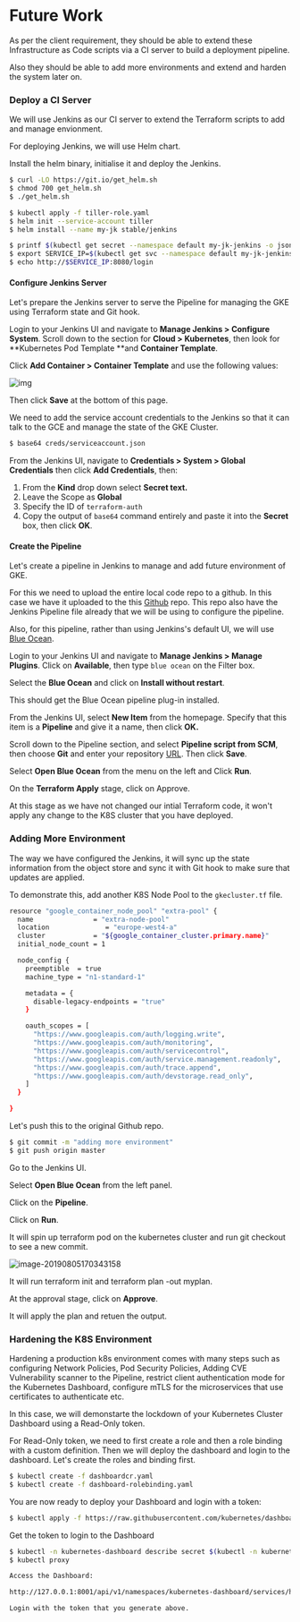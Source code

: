 # Future Work

As per the client requirement, they should be able to extend these Infrastructure as Code scripts via a CI server to build a deployment pipeline.

Also they should be able to add more environments and extend and harden the system later on.



### Deploy a CI Server



We will use Jenkins as our CI server to extend the Terraform scripts to add and manage envionment. 

For deploying Jenkins, we will use Helm chart.



Install the helm binary, initialise it and deploy the Jenkins.

```bash
$ curl -LO https://git.io/get_helm.sh
$ chmod 700 get_helm.sh
$ ./get_helm.sh

$ kubectl apply -f tiller-role.yaml
$ helm init --service-account tiller
$ helm install --name my-jk stable/jenkins

$ printf $(kubectl get secret --namespace default my-jk-jenkins -o jsonpath="{.data.jenkins-admin-password}" | base64 --decode);echo
$ export SERVICE_IP=$(kubectl get svc --namespace default my-jk-jenkins --template "{{ range (index .status.loadBalancer.ingress 0) }}{{ . }}{{ end }}")
$ echo http://$SERVICE_IP:8080/login

```



#### Configure Jenkins Server



Let's prepare the Jenkins server to serve the Pipeline for managing the GKE using Terraform state and Git hook.

Login to your Jenkins UI and navigate to **Manage Jenkins > Configure System**. Scroll down to the section for **Cloud > Kubernetes**, then look for **Kubernetes Pod Template **and **Container Template**.

Click **Add Container > Container Template** and use the following values:



![img](/Users/prassark/thoughtworks/container-template.png)



Then click **Save** at the bottom of this page.



We need to add the service account credentials to the Jenkins so that it can talk to the GCE and manage the state of the GKE Cluster.

```bash
$ base64 creds/serviceaccount.json
```



From the Jenkins UI, navigate to **Credentials > System > Global Credentials** then click **Add Credentials**, then:

1. From the **Kind** drop down select **Secret text.**
2. Leave the Scope as **Global**
3. Specify the ID of `terraform-auth`
4. Copy the output of `base64` command entirely and paste it into the **Secret** box, then click **OK**.



#### Create the Pipeline

Let's create a pipeline in Jenkins to manage and add future environment of GKE. 

For this we need to upload the entire local code repo to a github. In this case we have it uploaded to the this [Github](https://github.com/stretchcloud/twork) repo. This repo also have the Jenkins Pipeline file already that we will be using to configure the pipeline.

Also, for this pipeline, rather than using Jenkins's default UI, we will use [Blue Ocean](https://plugins.jenkins.io/blueocean). 



Login to your Jenkins UI and navigate to **Manage Jenkins > Manage Plugins**. Click on **Available**, then type `blue ocean` on the Filter box.

Select the **Blue Ocean** and click on **Install without restart**.



This should get the Blue Ocean pipeline plug-in installed.



From the Jenkins UI, select **New Item** from the homepage. Specify that this item is a **Pipeline** and give it a name, then click **OK.**

Scroll down to the Pipeline section, and select **Pipeline script from SCM**, then choose **Git** and enter your repository [URL](https://github.com/stretchcloud/twork). Then click **Save**.

Select **Open Blue Ocean** from the menu on the left and Click **Run**.

On the **Terraform Apply** stage, click on Approve. 



At this stage as we have not changed our intial Terraform code, it won't apply any change to the K8S cluster that you have deployed. 



### Adding More Environment

The way we have configured the Jenkins, it will sync up the state information from the object store and sync it with Git hook to make sure that updates are applied.

To demonstrate this, add another K8S Node Pool to the `gkecluster.tf` file.



```bash
resource "google_container_node_pool" "extra-pool" {
  name               = "extra-node-pool"
  location              = "europe-west4-a"
  cluster            = "${google_container_cluster.primary.name}"
  initial_node_count = 1

  node_config {
    preemptible  = true
    machine_type = "n1-standard-1"

    metadata = {
      disable-legacy-endpoints = "true"
    }

    oauth_scopes = [
      "https://www.googleapis.com/auth/logging.write",
      "https://www.googleapis.com/auth/monitoring",
      "https://www.googleapis.com/auth/servicecontrol",
      "https://www.googleapis.com/auth/service.management.readonly",
      "https://www.googleapis.com/auth/trace.append",
      "https://www.googleapis.com/auth/devstorage.read_only",
    ]
  }

}

```



Let's push this to the original Github repo.

```bash
$ git commit -m "adding more environment"
$ git push origin master
```



Go to the Jenkins UI.

Select **Open Blue Ocean** from the left panel.

Click on the **Pipeline**.

Click on **Run**.



It will spin up terraform pod on the kubernetes cluster and run git checkout to see a new commit.

![image-20190805170343158](/Users/prassark/thoughtworks/pipeline.png)



It will run terraform init and terraform plan -out myplan. 

At the approval stage, click on **Approve**.

It will apply the plan and retuen the output.



### Hardening the K8S Environment

Hardening a production k8s environment comes with many steps such as configuring Network Policies, Pod Security Policies, Adding CVE Vulnerability scanner to the Pipeline, restrict client authentication mode for the Kubernetes Dashboard, configure mTLS for the microservices that use certificates to authenticate etc.



In this case, we will demonstarte the lockdown of your Kubernetes Cluster Dashboard using a Read-Only token.

For Read-Only token, we need to first create a role and then a role binding with a custom definition. Then we will deploy the dashboard and login to the dashboard. Let's create the roles and binding first.



```bash
$ kubectl create -f dashboardcr.yaml
$ kubectl create -f dashboard-rolebinding.yaml
```



You are now ready to deploy your Dashboard and login with a token:

```bash
$ kubectl apply -f https://raw.githubusercontent.com/kubernetes/dashboard/v2.0.0-beta1/aio/deploy/recommended.yaml
```



Get the token to login to the Dashboard

```bash
$ kubectl -n kubernetes-dashboard describe secret $(kubectl -n kubernetes-dashboard get secret | grep -i kubernetes-token-kqwjq | awk '{print $1}')
$ kubectl proxy

Access the Dashboard:

http://127.0.0.1:8001/api/v1/namespaces/kubernetes-dashboard/services/https:kubernetes-dashboard:/proxy/

Login with the token that you generate above.
```